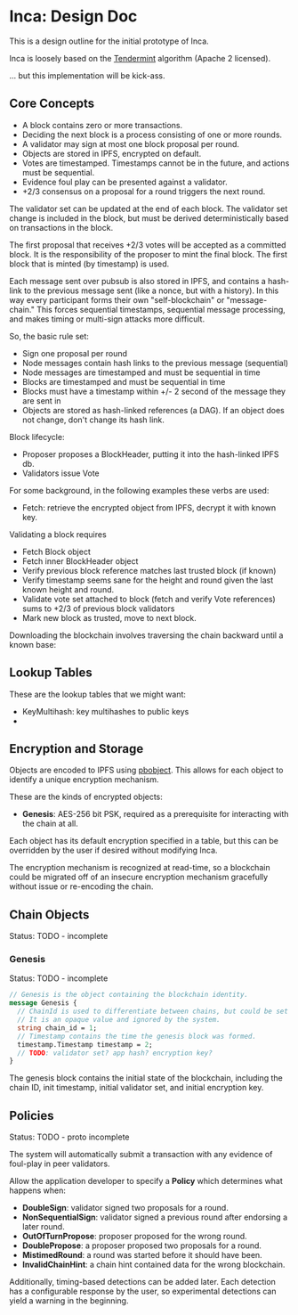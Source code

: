 # Inca: Design Doc

This is a design outline for the initial prototype of Inca.

Inca is loosely based on the [Tendermint](https://github.com/tendermint/tendermint/wiki/Byzantine-Consensus-Algorithm) algorithm (Apache 2 licensed).

... but this implementation will be kick-ass.

## Core Concepts

 - A block contains zero or more transactions.
 - Deciding the next block is a process consisting of one or more rounds.
 - A validator may sign at most one block proposal per round.
 - Objects are stored in IPFS, encrypted on default.
 - Votes are timestamped. Timestamps cannot be in the future, and actions must be sequential.
 - Evidence foul play can be presented against a validator.
 - +2/3 consensus on a proposal for a round triggers the next round.

The validator set can be updated at the end of each block. The validator set change is included in the block, but must be derived deterministically based on transactions in the block.

The first proposal that receives +2/3 votes will be accepted as a committed block. It is the responsibility of the proposer to mint the final block. The first block that is minted (by timestamp) is used.

Each message sent over pubsub is also stored in IPFS, and contains a hash-link to the previous message sent (like a nonce, but with a history). In this way every participant forms their own "self-blockchain" or "message-chain." This forces sequential timestamps, sequential message processing, and makes timing or multi-sign attacks more difficult.

So, the basic rule set:

 - Sign one proposal per round
 - Node messages contain hash links to the previous message (sequential)
 - Node messages are timestamped and must be sequential in time
 - Blocks are timestamped and must be sequential in time
 - Blocks must have a timestamp within +/- 2 second of the message they are sent in
 - Objects are stored as hash-linked references (a DAG). If an object does not change, don't change its hash link.
 
Block lifecycle:

 - Proposer proposes a BlockHeader, putting it into the hash-linked IPFS db.
 - Validators issue Vote 
 
For some background, in the following examples these verbs are used:

 - Fetch: retrieve the encrypted object from IPFS, decrypt it with known key.

Validating a block requires

 - Fetch Block object
 - Fetch inner BlockHeader object
 - Verify previous block reference matches last trusted block (if known)
 - Verify timestamp seems sane for the height and round given the last known height and round.
 - Validate vote set attached to block (fetch and verify Vote references) sums to +2/3 of previous block validators
 - Mark new block as trusted, move to next block.
 
Downloading the blockchain involves traversing the chain backward until a known base:



## Lookup Tables

These are the lookup tables that we might want:

 - KeyMultihash: key multihashes to public keys
 - 

## Encryption and Storage

Objects are encoded to IPFS using [pbobject](https://github.com/aperturerobotics/pbobject). This allows for each object to identify a unique encryption mechanism.

These are the kinds of encrypted objects:

 - **Genesis**: AES-256 bit PSK, required as a prerequisite for interacting with the chain at all.
 
Each object has its default encryption specified in a table, but this can be overridden by the user if desired without modifying Inca.

The encryption mechanism is recognized at read-time, so a blockchain could be migrated off of an insecure encryption mechanism gracefully without issue or re-encoding the chain.

## Chain Objects

Status: TODO - incomplete

### Genesis

Status: TODO - incomplete

```proto
// Genesis is the object containing the blockchain identity.
message Genesis {
  // ChainId is used to differentiate between chains, but could be set to anything.
  // It is an opaque value and ignored by the system.
  string chain_id = 1;
  // Timestamp contains the time the genesis block was formed.
  timestamp.Timestamp timestamp = 2;
  // TODO: validator set? app hash? encryption key?
}
```

The genesis block contains the initial state of the blockchain, including the chain ID, init timestamp, initial validator set, and initial encryption key.


## Policies

Status: TODO - proto incomplete

The system will automatically submit a transaction with any evidence of foul-play in peer validators.

Allow the application developer to specify a **Policy** which determines what happens when:

 - **DoubleSign**: validator signed two proposals for a round.
 - **NonSequentialSign**: validator signed a previous round after endorsing a later round.
 - **OutOfTurnPropose**: proposer proposed for the wrong round.
 - **DoublePropose**: a proposer proposed two proposals for a round.
 - **MistimedRound**: a round was started before it should have been.
 - **InvalidChainHint**: a chain hint contained data for the wrong blockchain.
 
Additionally, timing-based detections can be added later. Each detection has a configurable response by the user, so experimental detections can yield a warning in the beginning.
